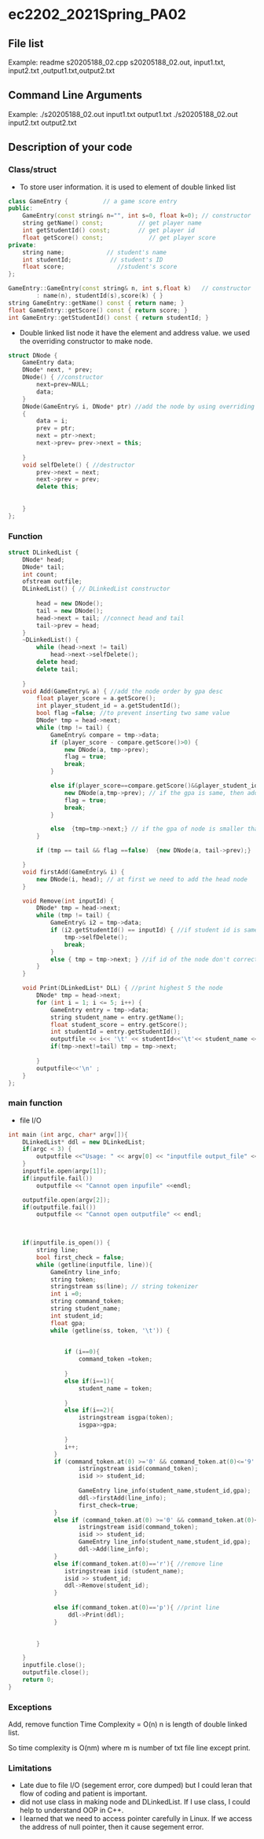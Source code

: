 # ec2202_2021Spring_PA02

## File list
Example: readme s20205188_02.cpp s20205188_02.out, input1.txt, input2.txt ,output1.txt,output2.txt

## Command Line Arguments
Example: ./s20205188_02.out input1.txt output1.txt
./s20205188_02.out input2.txt output2.txt




## Description of your code
### Class/struct

- To store user information. it is used to element of double linked list

```c++
class GameEntry {          // a game score entry
public:
    GameEntry(const string& n="", int s=0, float k=0); // constructor
    string getName() const;          // get player name
    int getStudentId() const;        // get player id
    float getScore() const;             // get player score
private:
    string name;            // student's name
    int studentId;           // student's ID
    float score;               //student's score
};

GameEntry::GameEntry(const string& n, int s,float k)   // constructor
        : name(n), studentId(s),score(k) { } 
string GameEntry::getName() const { return name; }
float GameEntry::getScore() const { return score; }
int GameEntry::getStudentId() const { return studentId; }
```



- Double linked list node it have the element and address value. we used the overriding constructor to make node.

```c++
struct DNode {
    GameEntry data;
    DNode* next, * prev;
    DNode() { //constructor
        next=prev=NULL;
        data;
    }
    DNode(GameEntry& i, DNode* ptr) //add the node by using overriding constructor
    {
        data = i;
        prev = ptr;
        next = ptr->next;
        next->prev= prev->next = this;
          
    }
    void selfDelete() { //destructor
        prev->next = next;
        next->prev = prev;
        delete this;
        
        
    }
};
```



 ### Function 

```c++
struct DLinkedList {
    DNode* head;
    DNode* tail;
    int count;
    ofstream outfile;
    DLinkedList() { // DLinkedList constructor
        
        head = new DNode();
        tail = new DNode();
        head->next = tail; //connect head and tail
        tail->prev = head;
    }
    ~DLinkedList() {
        while (head->next != tail)
            head->next->selfDelete();
        delete head;
        delete tail;      
        
    }
    void Add(GameEntry& a) { //add the node order by gpa desc
        float player_score = a.getScore();
        int player_student_id = a.getStudentId();
        bool flag =false; //to prevent inserting two same value
        DNode* tmp = head->next;
        while (tmp != tail) {
            GameEntry& compare = tmp->data;
            if (player_score - compare.getScore()>0) {
                new DNode(a, tmp->prev);
                flag = true;
                break;
            }

            else if(player_score==compare.getScore()&&player_student_id<compare.getStudentId()){
                new DNode(a,tmp->prev); // if the gpa is same, then add the node order by student_id asc
                flag = true;
                break;
            }

            else  {tmp=tmp->next;} // if the gpa of node is smaller than compare node, then the address of node change to the adress of ddl next node
        }

        if (tmp == tail && flag ==false)  {new DNode(a, tail->prev);}

    }
    void firstAdd(GameEntry& i) { 
        new DNode(i, head); // at first we need to add the head node
    }

    void Remove(int inputId) { 
        DNode* tmp = head->next;
        while (tmp != tail) {
            GameEntry& i2 = tmp->data;
            if (i2.getStudentId() == inputId) { //if student id is same with input_id then remove the node
                tmp->selfDelete();
                break;
            }
            else { tmp = tmp->next; } //if id of the node don't correct, then change the address to next node in ddl.
        }
    }

    void Print(DLinkedList* DLL) { //print highest 5 the node
        DNode* tmp = head->next;
        for (int i = 1; i <= 5; i++) {
            GameEntry entry = tmp->data;
            string student_name = entry.getName();
            float student_score = entry.getScore();
            int studentId = entry.getStudentId();
            outputfile << i<< '\t' << studentId<<'\t'<< student_name <<'\t'<<student_score<< endl;
            if(tmp->next!=tail) tmp = tmp->next;
          
        }
        outputfile<<'\n' ;
    }
};
```



### main function

- file I/O

```c++
int main (int argc, char* argv[]){
    DLinkedList* ddl = new DLinkedList;
    if(argc < 3) {
        outputfile <<"Usage: " << argv[0] << "inputfile output_file" <<endl;
    }
    inputfile.open(argv[1]);
    if(inputfile.fail())
        outputfile << "Cannot open inpufile" <<endl;

    outputfile.open(argv[2]);
    if(outputfile.fail())
        outputfile << "Cannot open outputfile" << endl;
    


    if(inputfile.is_open()) {
        string line;
        bool first_check = false;
        while (getline(inputfile, line)){
            GameEntry line_info;
            string token;
            stringstream ss(line); // string tokenizer
            int i =0;
            string command_token;
            string student_name;
            int student_id;
            float gpa;
            while (getline(ss, token, '\t')) {
                

                if (i==0){
                    command_token =token;
                      
                }
                else if(i==1){
                    student_name = token;
                                        
                }
                else if(i==2){
                    istringstream isgpa(token);
                    isgpa>>gpa;
                    
                }
                i++;
             }
             if (command_token.at(0) >='0' && command_token.at(0)<='9' && first_check==false) { //first line
                    istringstream isid(command_token);
                    isid >> student_id;
       
                    GameEntry line_info(student_name,student_id,gpa);
                    ddl->firstAdd(line_info);
                    first_check=true;
             }
             else if (command_token.at(0) >='0' && command_token.at(0)<='9' && first_check==true) { //second line and add line
                    istringstream isid(command_token);
                    isid >> student_id;
                    GameEntry line_info(student_name,student_id,gpa);
                    ddl->Add(line_info);
             }       
             else if(command_token.at(0)=='r'){ //remove line
                istringstream isid (student_name);
                isid >> student_id;
                ddl->Remove(student_id);
             }
 
             else if(command_token.at(0)=='p'){ //print line
                 ddl->Print(ddl);
             }
  

        }

    }
    inputfile.close();
    outputfile.close();
    return 0;
}
```

### Exceptions 

Add, remove function Time Complexity = O(n) n is length of double linked list.

So time complexity is O(nm) where m is number of txt file line except print.



### Limitations

- Late due to file I/O (segement error, core dumped) but I could leran that flow of coding and patient is important.
- did not use class in making node and DLinkedList. If I use class, I could help to understand OOP in C++.
- I learned that we need to access pointer carefully in Linux. If we access the address of null pointer, then it cause segement error. 

